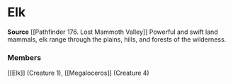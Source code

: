 ﻿---
creature_family: Elk
id: '301'
name: Elk
rarity: Common
source: '[[DATABASE/source/Pathfinder 176. Lost Mammoth Valley|Pathfinder #176: Lost
  Mammoth Valley]]'
trait: null
type: Creature Family

---
# Elk

**Source** [[Pathfinder 176. Lost Mammoth Valley]]
Powerful and swift land mammals, elk range through the plains, hills, and forests of the wilderness.

### Members

[[Elk]] (Creature 1), [[Megaloceros]] (Creature 4)